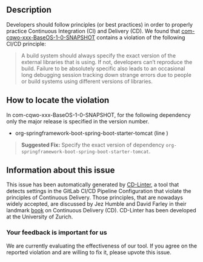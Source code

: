 
## Description
Developers should follow principles (or best practices) in order to properly practice Continuous Integration (CI) and Delivery (CD).
We found that [com-cqwo-xxx-BaseOS-1-0-SNAPSHOT](https://gitlab.com/cqwo/baseos/blob/master/.gitlab-ci.yml) contains a violation of the following CI/CD principle:

> A build system should always specify the exact version of the external libraries that is using.
If not, developers can’t reproduce the build. Failure to be absolutely specific also leads to an occasional long debugging session tracking down strange errors due to people or build systems using different versions of libraries.

## How to locate the violation

In com-cqwo-xxx-BaseOS-1-0-SNAPSHOT, for the following dependency only the major release is specified in the version number.

* org-springframework-boot-spring-boot-starter-tomcat (line )

> **Suggested Fix:** Specify the exact version of dependency `org-springframework-boot-spring-boot-starter-tomcat`.

## Information about this issue

This issue has been automatically generated by [CD-Linter](https://gitlab.com/Jancso/configuration-analytics), a tool that detects settings in the GitLab CI/CD Pipeline Configuration that violate the principles of Continuous Delivery. Those principles, that are nowadays widely accepted, are discussed by Jez Humble and David Farley in their landmark [book](https://www.oreilly.com/library/view/continuous-delivery-reliable/9780321670250/) on Continuous Delivery (CD). CD-Linter has been developed at the University of Zurich.

### Your feedback is important for us
We are currently evaluating the effectiveness of our tool. If you agree on the reported violation and are willing to fix it, please upvote this issue.